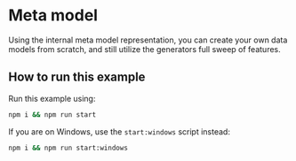 # Meta model

Using the internal meta model representation, you can create your own data models from scratch, and still utilize the generators full sweep of features.

## How to run this example

Run this example using:

```sh
npm i && npm run start
```

If you are on Windows, use the `start:windows` script instead:

```sh
npm i && npm run start:windows
```
